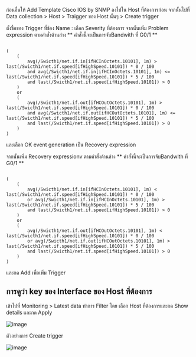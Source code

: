 ก่อนอื่นให้ Add Template Cisco IOS by SNMP ลงไปใน Host ที่ต้องการก่อน
จากนั้นไปที่ Data collection > Host > Traigger ของ  Host นั้นๆ > Create trigger 

ตั้งชื่อของ Trigger ที่ช่อง Name :
เลือก Severity ที่ต้องการ
จากนั้นเพิ่ม Problem expression ตามคำสั่งด้านล่าง  ** คำสั่งนี้จะเป็นการจับBandwith ที่ G0/1 **

~~~

(
    (
        avg(/Swicth1/net.if.in[ifHCInOctets.10101], 1m) > last(/Swicth1/net.if.speed[ifHighSpeed.10101]) * 0 / 100 
        and avg(/Swicth1/net.if.in[ifHCInOctets.10101], 1m) <= last(/Swicth1/net.if.speed[ifHighSpeed.10101]) * 5 / 100
        and last(/Swicth1/net.if.speed[ifHighSpeed.10101]) > 0
    ) 
    or 
    (
        avg(/Swicth1/net.if.out[ifHCOutOctets.10101], 1m) > last(/Swicth1/net.if.speed[ifHighSpeed.10101]) * 0 / 100 
        and avg(/Swicth1/net.if.out[ifHCOutOctets.10101], 1m) <= last(/Swicth1/net.if.speed[ifHighSpeed.10101]) * 5 / 100
        and last(/Swicth1/net.if.speed[ifHighSpeed.10101]) > 0
    )
)

~~~

และเลือก OK event generation  เป็น Recovery expression 

จากนั้นเพิ่ม Recovery expressionv ตามคำสั่งด้านล่าง  ** คำสั่งนี้จะเป็นการจับBandwith ที่ G0/1 **

~~~

(
    (
        avg(/Swicth1/net.if.in[ifHCInOctets.10101], 1m) < last(/Swicth1/net.if.speed[ifHighSpeed.10101]) * 0 / 100 
        or avg(/Swicth1/net.if.in[ifHCInOctets.10101], 1m) > last(/Swicth1/net.if.speed[ifHighSpeed.10101]) * 5 / 100
        and last(/Swicth1/net.if.speed[ifHighSpeed.10101]) > 0
    ) 
    or 
    (
        avg(/Swicth1/net.if.out[ifHCOutOctets.10101], 1m) < last(/Swicth1/net.if.speed[ifHighSpeed.10101]) * 0 / 100 
        or avg(/Swicth1/net.if.out[ifHCOutOctets.10101], 1m) > last(/Swicth1/net.if.speed[ifHighSpeed.10101]) * 5 / 100
        and last(/Swicth1/net.if.speed[ifHighSpeed.10101]) > 0
    )
)

~~~

และกด Add เพื่อเพิ่ม Trigger 

## การดูว่า key ของ Interface ของ Host ที่ต้องการ

เข้าไปที่ Monitoring > Latest data 
ทำการ Filter โดย เลือก  Host ที่ต้องการและกด Show details และกด Apply

![image](https://github.com/lersakk/ZabbixUserManual/assets/136166133/d722785a-dc53-4f1c-8cb3-9d8d02e3e001)


ตัวอย่างการ Create trigger 

![image](https://github.com/lersakk/ZabbixUserManual/assets/136166133/5c786ef8-f225-4c84-b0f9-0f181d2a6bc7)
